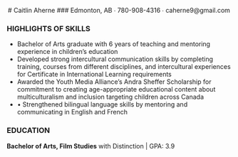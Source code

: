<p align="center">
  # Caitlin Aherne
### Edmonton, AB ∙ 780-908-4316 ∙ caherne9@gmail.com</p>

### HIGHLIGHTS OF SKILLS
* Bachelor of Arts graduate with 6 years of teaching and mentoring experience in children’s education
* Developed strong intercultural communication skills by completing training, courses from different disciplines, and intercultural experiences for Certificate in International Learning requirements
* Awarded the Youth Media Alliance’s Andra Sheffer Scholarship for commitment to creating age-appropriate educational content about multiculturalism and inclusion targeting children across Canada
* •	Strengthened bilingual language skills by mentoring and communicating in English and French

### EDUCATION
**Bachelor of Arts, Film Studies** with Distinction | GPA: 3.9
